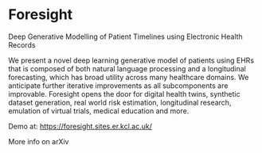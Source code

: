 # Foresight
Deep Generative Modelling of Patient Timelines using Electronic Health Records

We present a novel deep learning generative model of patients using EHRs that is composed of both natural language processing and a longitudinal forecasting, which has broad utility across many healthcare domains. We anticipate further iterative improvements as all subcomponents are improvable. Foresight opens the door for digital health twins, synthetic dataset generation, real world risk estimation, longitudinal research, emulation of virtual trials, medical education and more. 

Demo at: https://foresight.sites.er.kcl.ac.uk/

More info on arXiv
